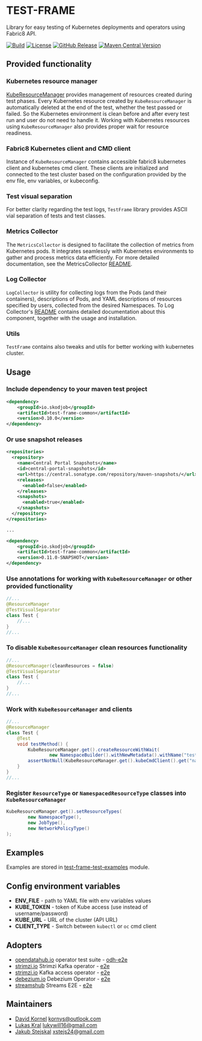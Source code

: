 # TEST-FRAME
Library for easy testing of Kubernetes deployments and operators using Fabric8 API.

[![Build](https://github.com/skodjob/test-frame/actions/workflows/build.yaml/badge.svg?branch=main)](https://github.com/skodjob/test-frame/actions/workflows/build.yaml)
[![License](https://img.shields.io/badge/License-Apache%202.0-blue.svg)](https://opensource.org/licenses/Apache-2.0)
[![GitHub Release](https://img.shields.io/github/v/release/skodjob/test-frame)](https://github.com/skodjob/test-frame/releases)
[![Maven Central Version](https://img.shields.io/maven-central/v/io.skodjob/test-frame)](https://central.sonatype.com/search?q=io.skodjob.test-frame)

## Provided functionality
### Kubernetes resource manager
[KubeResourceManager](test-frame-common/src/main/java/io/skodjob/testframe/resources/KubeResourceManager.java) provides management of resources created during test phases.
Every Kubernetes resource created by `KubeResourceManager` is automatically deleted at the end of the test, whether the test passed or failed.
So the Kubernetes environment is clean before and after every test run and user do not need to handle it.
Working with Kubernetes resources using `KubeResourceManager` also provides proper wait for resource readiness.

### Fabric8 Kubernetes client and CMD client
Instance of `KubeResourceManager` contains accessible fabric8 kubernetes client and kubernetes cmd client.
These clients are initialized and connected to the test cluster based on the configuration provided by the env file, env variables, or kubeconfig.

### Test visual separation
For better clarity regarding the test logs, `TestFrame` library provides ASCII vial separation of tests and test classes.

### Metrics Collector
The `MetricsCollector` is designed to facilitate the collection of metrics from Kubernetes pods. 
It integrates seamlessly with Kubernetes environments to gather and process metrics data efficiently. 
For more detailed documentation, see the MetricsCollector [README](test-frame-metrics-collector/README.md).

### Log Collector
`LogCollector` is utility for collecting logs from the Pods (and their containers), descriptions of Pods, and YAML
descriptions of resources specified by users, collected from the desired Namespaces.
To Log Collector's [README](test-frame-log-collector/README.md) contains detailed documentation about this component,
together with the usage and installation.

### Utils
`TestFrame` contains also tweaks and utils for better working with kubernetes cluster.

## Usage
### Include dependency to your maven test project
```xml
<dependency>
    <groupId>io.skodjob</groupId>
    <artifactId>test-frame-common</artifactId>
    <version>0.10.0</version>
</dependency>
```
### Or use snapshot releases
```xml
<repositories>
  <repository>
    <name>Central Portal Snapshots</name>
    <id>central-portal-snapshots</id>
    <url>https://central.sonatype.com/repository/maven-snapshots/</url>
    <releases>
      <enabled>false</enabled>
    </releases>
    <snapshots>
      <enabled>true</enabled>
    </snapshots>
  </repository>
</repositories>

...

<dependency>
    <groupId>io.skodjob</groupId>
    <artifactId>test-frame-common</artifactId>
    <version>0.11.0-SNAPSHOT</version>
</dependency>
```

### Use annotations for working with `KubeResourceManager` or other provided functionality
```java
//...
@ResourceManager
@TestVisualSeparator
class Test {
    //...
}
//...
```
### To disable `KubeResourceManager` clean resources functionality
```java
//...
@ResourceManager(cleanResources = false)
@TestVisualSeparator
class Test {
    //...
}
//...
```
### Work with `KubeResourceManager` and clients
```java
//...
@ResourceManager
class Test {
    @Test
    void testMethod() {
        KubeResourceManager.get().createResourceWithWait(
                new NamespaceBuilder().withNewMetadata().withName("test").endMetadata().build());
        assertNotNull(KubeResourceManager.get().kubeCmdClient().get("namespace", "test"));
    }
}
//...
```
### Register `ResourceType` or `NamespacedResourceType` classes into `KubeResourceManager`
```java
KubeResourceManager.get().setResourceTypes(
        new NamespaceType(),
        new JobType(),
        new NetworkPolicyType()
);
```

## Examples
Examples are stored in [test-frame-test-examples](test-frame-test-examples/src/test/java/io/skodjob/testframe/test/integration) module.

## Config environment variables
* **ENV_FILE** - path to YAML file with env variables values
* **KUBE_TOKEN** - token of Kube access (use instead of username/password)
* **KUBE_URL** - URL of the cluster (API URL)
* **CLIENT_TYPE** - Switch between `kubectl` or `oc` cmd client

## Adopters
* [opendatahub.io](https://github.com/opendatahub-io/opendatahub-operator) operator test suite - [odh-e2e](https://github.com/skodjob/odh-e2e)
* [strimzi.io](https://github.com/strimzi/strimzi-kafka-operator) Strimzi Kafka operator - [e2e](https://github.com/strimzi/strimzi-kafka-operator/tree/main/systemtest)
* [strimzi.io](https://github.com/strimzi/kafka-access-operator) Kafka access operator - [e2e](https://github.com/strimzi/kafka-access-operator/tree/main/systemtest)
* [debezium.io](https://github.com/debezium/debezium-operator) Debezium Operator - [e2e](https://github.com/debezium/debezium-operator/tree/main/systemtests)
* [streamshub](https://github.com/streamshub) Streams E2E - [e2e](https://github.com/streamshub/streams-e2e)

## Maintainers
* [David Kornel](https://github.com/kornys) <kornys@outlook.com>
* [Lukas Kral](https://github.com/im-konge) <lukywill16@gmail.com>
* [Jakub Stejskal](https://github.com/Frawless) <xstejs24@gmail.com>
